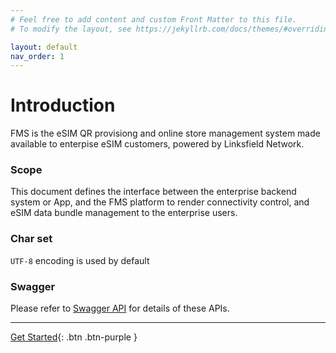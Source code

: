 ```yaml
---
# Feel free to add content and custom Front Matter to this file.
# To modify the layout, see https://jekyllrb.com/docs/themes/#overriding-theme-defaults

layout: default
nav_order: 1
---
```

# Introduction
FMS is the eSIM QR provisiong and online store management system made available to enterpise eSIM customers, powered by Linksfield Network. 

### Scope
This document defines the interface between the enterprise backend system or App, and the FMS platform to render connectivity control, and eSIM data bundle management to the enterprise users.

### Char set
`UTF-8` encoding is used by default

### Swagger
Please refer to [Swagger API](http://47.56.82.232:49090/swagger-ui.html#/) for details of these APIs.

---
[Get Started](format/){: .btn .btn-purple }

